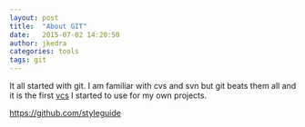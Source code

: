 ```yaml
---
layout: post
title:  "About GIT"
date:   2015-07-02 14:20:50
author: jkedra
categories: tools
tags: git
---
```


It all started with git. I am familiar with cvs and svn
but git beats them all and it is the first
[vcs](https://en.wikipedia.org/wiki/VCS) I started to
use for my own projects.

https://github.com/styleguide
